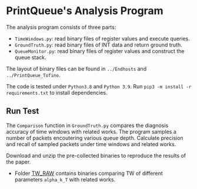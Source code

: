 # PrintQueue's Analysis Program
The analysis program consists of three parts:
* `TimeWindows.py`: read binary files of register values and execute queries.
* `GroundTruth.py`: read binary files of INT data and return ground truth.
* `QueueMonitor.py`: read binary files of register values and construct the queue stack.

The layout of binary files can be found in `../Endhosts` and `../PrintQueue_Tofino`.

The code is tested under `Python3.8` and `Python 3.9`.
Run `pip3 -m install -r requirements.txt` to install dependencies.

## Run Test

The `Comparison` function in `GroundTruth.py` compares the diagnosis accuracy of time windows with related works.
The program samples a number of packets encoutering various queue depth. 
Calculate precision and recall of sampled packets under time windows and related works.

Download and unzip the pre-collected binaries to reproduce the results of the paper.
* Folder [TW_RAW](https://drive.google.com/file/d/1p0-YiI_CBbw4-bugU6NFfq25v4WF2tC-/view?usp=sharing) contains binaries comparing TW of different parameters `alpha_k_T` with related works.
